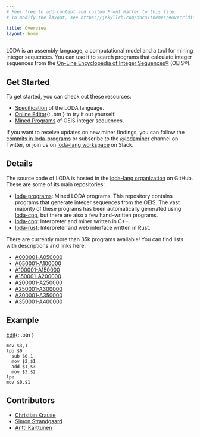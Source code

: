 ```yaml
---
# Feel free to add content and custom Front Matter to this file.
# To modify the layout, see https://jekyllrb.com/docs/themes/#overriding-theme-defaults

title: Overview
layout: home
---
```


LODA is an assembly language, a computational model and a tool for mining integer sequences. You can use it to search programs that calculate integer sequences from the [On-Line Encyclopedia of Integer Sequences®](http://oeis.org/) (OEIS®).

## Get Started

To get started, you can check out these resources:

* [Specification](spec) of the LODA language.
* [Online Editor](edit/?oeis=45){: .btn } to try it out yourself.
* [Mined Programs](https://github.com/loda-lang/loda-programs) of OEIS integer sequences.

If you want to receive updates on new miner findings, you can follow the [commits in loda-programs](https://github.com/loda-lang/loda-programs/commits/main) or subscribe to the [@lodaminer](https://twitter.com/lodaminer) channel on Twitter, or join us on [loda-lang workspace](https://loda-lang.slack.com/) on Slack.

## Details

The source code of LODA is hosted in the [loda-lang organization](https://github.com/loda-lang) on GitHub. These are some of its main repositories:

* [loda-programs](https://github.com/loda-lang/loda-programs): Mined LODA programs. This repository contains programs that generate integer sequences from the OEIS. The vast majority of these programs has been automatically generated using [loda-cpp](https://github.com/loda-lang/loda-cpp), but there are also a few hand-written programs.
* [loda-cpp](https://github.com/loda-lang/loda-cpp): Interpreter and miner written in C++.
* [loda-rust](https://github.com/loda-lang/loda-rust): Interpreter and web interface written in Rust.

There are currently more than 35k programs available! You can find lists with descriptions and links here:

* [A000001-A050000](https://github.com/loda-lang/loda-programs/blob/main/oeis/list0.md)
* [A050001-A100000](https://github.com/loda-lang/loda-programs/blob/main/oeis/list1.md)
* [A100001-A150000](https://github.com/loda-lang/loda-programs/blob/main/oeis/list2.md)
* [A150001-A200000](https://github.com/loda-lang/loda-programs/blob/main/oeis/list3.md) 
* [A200001-A250000](https://github.com/loda-lang/loda-programs/blob/main/oeis/list4.md)
* [A250001-A300000](https://github.com/loda-lang/loda-programs/blob/main/oeis/list5.md)
* [A300001-A350000](https://github.com/loda-lang/loda-programs/blob/main/oeis/list6.md)
* [A350001-A400000](https://github.com/loda-lang/loda-programs/blob/main/oeis/list7.md)

## Example

[Edit](edit/?oeis=45){: .btn }

```
mov $3,1
lpb $0
  sub $0,1
  mov $2,$1
  add $1,$3
  mov $3,$2
lpe
mov $0,$1
```

## Contributors

* [Christian Krause](https://github.com/ckrause)
* [Simon Strandgaard](https://github.com/neoneye)
* [Antti Karttunen](https://github.com/karttu)
